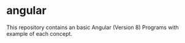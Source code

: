 # angular
This repository contains an basic Angular (Version 8) Programs with example of each concept. 
